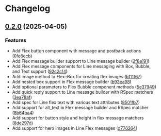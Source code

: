 # Changelog

## [0.2.0](https://github.com/elct9620/line-message-builder/compare/v0.1.0...v0.2.0) (2025-04-05)


### Features

* Add Flex button component with message and postback actions ([0fe6ecb](https://github.com/elct9620/line-message-builder/commit/0fe6ecb4cdf17e180c4ca0230a810a6d62bead9b))
* Add Flex message builder support to Line message builder ([2f8e191](https://github.com/elct9620/line-message-builder/commit/2f8e191d466e94763b66829520e3f6de3bc83be7))
* Add Flex message components for Line messaging with Box, Bubble, and Text support ([92c2c14](https://github.com/elct9620/line-message-builder/commit/92c2c14be36307993452d1705110c8ffecd162da))
* Add image method to Flex::Box for creating flex images ([b111f67](https://github.com/elct9620/line-message-builder/commit/b111f67c50777855df09cf2fc7441dea21b13c5b))
* Add nested box support in Flex message builder ([b93ea98](https://github.com/elct9620/line-message-builder/commit/b93ea98130de3011bebbc9c216fbfa1de35c8270))
* Add optional parameters to Flex Bubble component methods ([5e37949](https://github.com/elct9620/line-message-builder/commit/5e379492c6235756e9c3e0ce2489da2202e59e45))
* Add quick reply support to Line message builder with RSpec matchers ([3ea78af](https://github.com/elct9620/line-message-builder/commit/3ea78af7cb0f4334e6d36b6b1567405ef6eb27f4))
* Add spec for Line flex text with various text attributes ([8501fb7](https://github.com/elct9620/line-message-builder/commit/8501fb7803bf679697034b9d113714557eaea6c3))
* Add support for alt_text in Flex message builder and RSpec matcher ([8b64ba4](https://github.com/elct9620/line-message-builder/commit/8b64ba4566245d10e95aaf88ed303c69f7eeecb2))
* Add support for button style and height in flex message matchers ([8de297d](https://github.com/elct9620/line-message-builder/commit/8de297d88a1d4276d6ceb221777b006cccb71257))
* Add support for hero images in Line Flex messages ([d776264](https://github.com/elct9620/line-message-builder/commit/d776264e6e276bd4048362ff3cdb6cc9dda91643))
